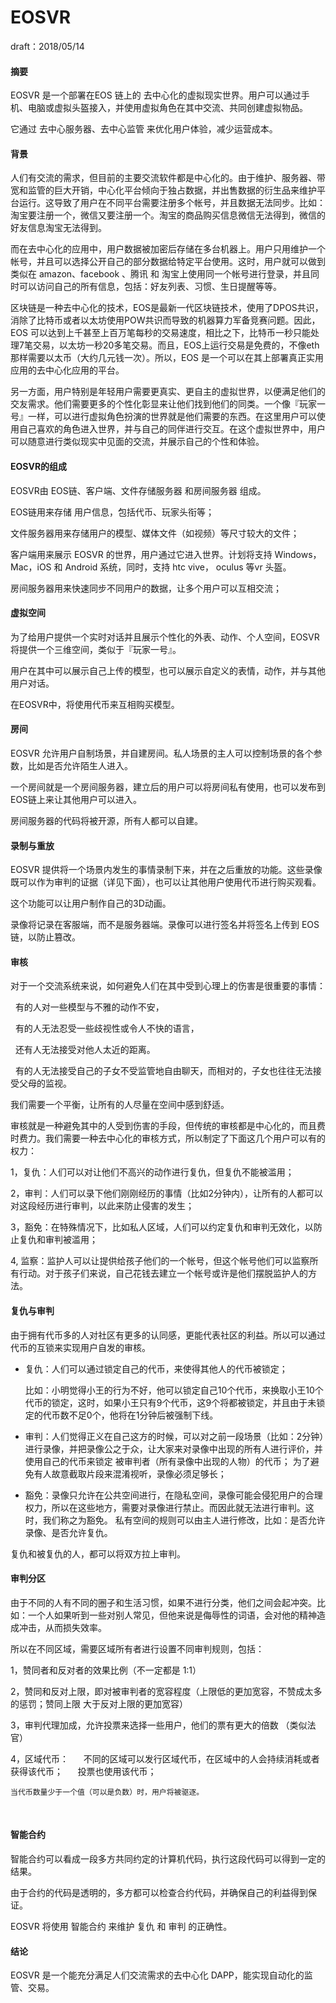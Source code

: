 # EOSVR

draft：2018/05/14 

#### 摘要

EOSVR 是一个部署在EOS 链上的 去中心化的虚拟现实世界。用户可以通过手机、电脑或虚拟头盔接入，并使用虚拟角色在其中交流、共同创建虚拟物品。 

它通过 去中心服务器、去中心监管 来优化用户体验，减少运营成本。


#### 背景 

人们有交流的需求，但目前的主要交流软件都是中心化的。由于维护、服务器、带宽和监管的巨大开销，中心化平台倾向于独占数据，并出售数据的衍生品来维护平台运行。这导致了用户在不同平台需要注册多个帐号，并且数据无法同步。比如：淘宝要注册一个，微信又要注册一个。淘宝的商品购买信息微信无法得到，微信的好友信息淘宝无法得到。

而在去中心化的应用中，用户数据被加密后存储在多台机器上。用户只用维护一个帐号，并且可以选择公开自己的部分数据给特定平台使用。这时，用户就可以做到类似在 amazon、facebook 、腾讯 和 淘宝上使用同一个帐号进行登录，并且同时可以访问自己的所有信息，包括：好友列表、习惯、生日提醒等等。 

区块链是一种去中心化的技术，EOS是最新一代区块链技术，使用了DPOS共识，消除了比特币或者以太坊使用POW共识而导致的机器算力军备竞赛问题。因此，EOS 可以达到上千甚至上百万笔每秒的交易速度，相比之下，比特币一秒只能处理7笔交易，以太坊一秒20多笔交易。而且，EOS上运行交易是免费的，不像eth那样需要以太币（大约几元钱一次）。所以，EOS 是一个可以在其上部署真正实用应用的去中心化应用的平台。

另一方面，用户特别是年轻用户需要更真实、更自主的虚拟世界，以便满足他们的交友需求。他们需要更多的个性化彰显来让他们找到他们的同类。一个像『玩家一号』一样，可以进行虚拟角色扮演的世界就是他们需要的东西。在这里用户可以使用自己喜欢的角色进入世界，并与自己的同伴进行交互。在这个虚拟世界中，用户可以随意进行类似现实中见面的交流，并展示自己的个性和体验。 



#### EOSVR的组成

EOSVR由 EOS链、客户端、文件存储服务器 和房间服务器 组成。

EOS链用来存储 用户信息，包括代币、玩家头衔等；

文件服务器用来存储用户的模型、媒体文件（如视频）等尺寸较大的文件；

客户端用来展示 EOSVR 的世界，用户通过它进入世界。计划将支持 Windows，Mac，iOS 和 Android 系统，同时，支持 htc vive， oculus 等vr 头盔。 

房间服务器用来快速同步不同用户的数据，让多个用户可以互相交流；



#### 虚拟空间

为了给用户提供一个实时对话并且展示个性化的外表、动作、个人空间，EOSVR 将提供一个三维空间，类似于『玩家一号』。

用户在其中可以展示自己上传的模型，也可以展示自定义的表情，动作，并与其他用户对话。

在EOSVR中，将使用代币来互相购买模型。


#### 房间

EOSVR 允许用户自制场景，并自建房间。私人场景的主人可以控制场景的各个参数，比如是否允许陌生人进入。

一个房间就是一个房间服务器，建立后的用户可以将房间私有使用，也可以发布到EOS链上来让其他用户可以进入。

房间服务器的代码将被开源，所有人都可以自建。



#### 录制与重放

EOSVR 提供将一个场景内发生的事情录制下来，并在之后重放的功能。这些录像既可以作为审判的证据（详见下面），也可以让其他用户使用代币进行购买观看。

这个功能可以让用户制作自己的3D动画。

录像将记录在客服端，而不是服务器端。录像可以进行签名并将签名上传到 EOS 链，以防止篡改。


#### 审核 

对于一个交流系统来说，如何避免人们在其中受到心理上的伤害是很重要的事情： 

  有的人对一些模型与不雅的动作不安， 
  
  有的人无法忍受一些歧视性或令人不快的语言， 
  
  还有人无法接受对他人太近的距离。 
  
  有的人无法接受自己的子女不受监管地自由聊天，而相对的，子女也往往无法接受父母的监视。 
  

我们需要一个平衡，让所有的人尽量在空间中感到舒适。 

审核就是一种避免其中的人受到伤害的手段，但传统的审核都是中心化的，而且费时费力。我们需要一种去中心化的审核方式，所以制定了下面这几个用户可以有的权力： 

1，复仇：人们可以对让他们不高兴的动作进行复仇，但复仇不能被滥用； 

2，审判：人们可以录下他们刚刚经历的事情（比如2分钟内），让所有的人都可以对这段经历进行审判，以此来防止侵害的发生；

3，豁免：在特殊情况下，比如私人区域，人们可以约定复仇和审判无效化，以防止复仇和审判被滥用； 

4, 监察：监护人可以让提供给孩子他们的一个帐号，但这个帐号他们可以监察所有行动。对于孩子们来说，自己花钱去建立一个帐号或许是他们摆脱监护人的方法。



#### 复仇与审判 

由于拥有代币多的人对社区有更多的认同感，更能代表社区的利益。所以可以通过代币的互锁来实现用户自发的审核。

- 复仇：人们可以通过锁定自己的代币，来使得其他人的代币被锁定； 

  比如：小明觉得小王的行为不好，他可以锁定自己10个代币，来换取小王10个代币的锁定，这时，如果小王只有9个代币，这9个将都被锁定，并且由于未锁定的代币数不足0个，他将在1分钟后被强制下线。 


- 审判：人们觉得正义在自己这方的时候，可以对之前一段场景（比如：2分钟）进行录像，并把录像公之于众，让大家来对录像中出现的所有人进行评价，并使用自己的代币来锁定 被审判者（所有录像中出现的人物）的代币； 为了避免有人故意截取片段来混淆视听，录像必须足够长； 

- 豁免：录像只允许在公共空间进行，在隐私空间，录像可能会侵犯用户的合理权力，所以在这些地方，需要对录像进行禁止。而因此就无法进行审判。这时，我们称之为豁免。
私有空间的规则可以由主人进行修改，比如：是否允许录像、是否允许复仇。 

复仇和被复仇的人，都可以将双方拉上审判。 


#### 审判分区 

由于不同的人有不同的圈子和生活习惯，如果不进行分类，他们之间会起冲突。比如：一个人如果听到一些对别人常见，但他来说是侮辱性的词语，会对他的精神造成冲击，从而损失效率。 

所以在不同区域，需要区域所有者进行设置不同审判规则，包括： 

1，赞同者和反对者的效果比例（不一定都是 1:1） 

2，赞同和反对上限，即对被审判者的宽容程度（上限低的更加宽容，不赞成太多的惩罚；赞同上限 大于反对上限的更加宽容） 

3，审判代理加成，允许投票来选择一些用户，他们的票有更大的倍数 （类似法官） 

4，区域代币： 
    
    不同的区域可以发行区域代币，在区域中的人会持续消耗或者获得该代币； 
    
    投票也使用该代币； 
    
    当代币数量少于一个值（可以是负数）时，用户将被驱逐。 
    
    
#### 智能合约

智能合约可以看成一段多方共同约定的计算机代码，执行这段代码可以得到一定的结果。 

由于合约的代码是透明的，多方都可以检查合约代码，并确保自己的利益得到保证。 

EOSVR 将使用 智能合约 来维护 复仇 和 审判 的正确性。



#### 结论 

EOSVR 是一个能充分满足人们交流需求的去中心化 DAPP，能实现自动化的监管、交易。


